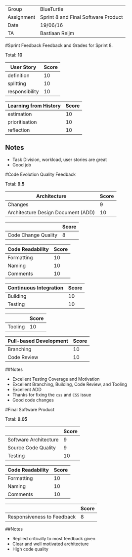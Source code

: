 |      |            |
|------|------------|
|Group | BlueTurtle |
|Assignment|Sprint 8 and Final Software Product|
|Date|19/06/16|
|TA|Bastiaan Reijm|

#Sprint Feedback
Feedback and Grades for Sprint 8.

Total: **10**

| User Story | Score |
|------------|-------|
| definition |  10   |
| splitting  |  10    |
| responsibility | 10  |

| Learning from History | Score |
|-----------------------|-------|
| estimation            |  10   |
| prioritisation        |  10   |
| reflection            |  10  |

## Notes
* Task Division, workload, user stories are great
* Good job

#Code Evolution Quality Feedback

Total: **9.5**

| Architecture                       | Score |
|------------------------------------|-------|
| Changes                            | 9     |
| Architecture Design Document (ADD) | 10     |

|                     | Score |
|---------------------|-------|
| Code Change Quality |  8    |

| Code Readability | Score |
|------------------|-------|
| Formatting       |  10    |
| Naming           |  10    |
| Comments         |  10    |

| Continuous Integration | Score |
|------------------------|-------|
| Building               |  10    |
| Testing                |  10    |

|         | Score |
|---------|-------|
| Tooling |  10    |

| Pull-based Development | Score |
|------------------------|-------|
| Branching              |  10    |
| Code Review            |  10    |

##Notes
* Excellent Testing Coverage and Motivation
* Excellent Branching, Building, Code Review, and Tooling
* Excellent ADD
* Thanks for fixing the `css` and `CSS` issue
* Good code changes

#Final Software Product

Total: **9.05**

|                     | Score |
|---------------------|-------|
| Software Architecture |  9    |
| Source Code Quality |  9    |
| Testing             |  10    |

| Code Readability | Score |
|------------------|-------|
| Formatting       |  10    |
| Naming           |  10    |
| Comments         |  10    |

|                     | Score |
|---------------------|-------|
| Responsiveness to Feedback |  8    |

##Notes
* Replied critically to most feedback given
* Clear and well motivated architecture
* High code quality